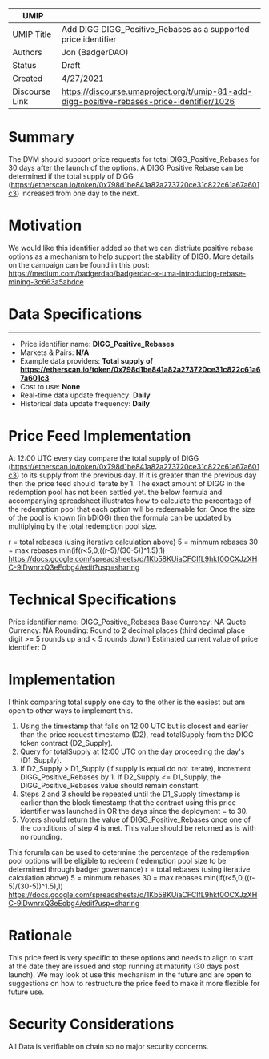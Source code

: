 
| UMIP                |                                                               |
| ------------------- | ------------------------------------------------------------- |
| UMIP Title          | Add DIGG DIGG_Positive_Rebases as a supported price identifier|
| Authors             | Jon (BadgerDAO)                                               |
| Status              | Draft                                                         |
| Created             | 4/27/2021                                                     |
| Discourse Link      | https://discourse.umaproject.org/t/umip-81-add-digg-positive-rebases-price-identifier/1026           |

# Summary 

The DVM should support price requests for total DIGG_Positive_Rebases for 30 days after the launch of the options. A DIGG Positive Rebase can be determined if the total supply of DIGG (https://etherscan.io/token/0x798d1be841a82a273720ce31c822c61a67a601c3) increased from one day to the next.


# Motivation

We would like this identifier added so that we can distriute positive rebase options as a mechanism to help support the stability of DIGG.  More details on the campaign can be found in this post:
https://medium.com/badgerdao/badgerdao-x-uma-introducing-rebase-mining-3c663a5abdce

# Data Specifications

-----------------------------------------
- Price identifier name: **DIGG_Positive_Rebases** 
- Markets & Pairs: **N/A**
- Example data providers: **Total supply of https://etherscan.io/token/0x798d1be841a82a273720ce31c822c61a67a601c3** 
- Cost to use: **None**
- Real-time data update frequency: **Daily** 
- Historical data update frequency: **Daily** 

# Price Feed Implementation

At 12:00 UTC every day compare the total supply of DIGG (https://etherscan.io/token/0x798d1be841a82a273720ce31c822c61a67a601c3) to its supply from the previous day.  If it is greater than the previous day then the price feed should iterate by 1.  The exact amount of DIGG in the redemption pool has not been settled yet.  the below formula and accompanying spreadsheet illustrates how to calculate the percentage of the redemption pool that each option will be redeemable for.  Once the size of the pool is known (in bDIGG) then the formula can be updated by multiplying by the total redemption pool size.

r = total rebases (using iterative calculation above)
5 = minmum rebases
30 = max rebases
min(if(r<5,0,((r-5)/(30-5))^1.5),1)
https://docs.google.com/spreadsheets/d/1Kb58KUiaCFClfL9hkf0OCXJzXHC-9lDwnrxQ3eEobg4/edit?usp=sharing




# Technical Specifications

Price identifier name: DIGG_Positive_Rebases
Base Currency: NA
Quote Currency: NA
Rounding: Round to 2 decimal places (third decimal place digit >= 5 rounds up and < 5 rounds down)
Estimated current value of price identifier: 0

# Implementation

I think comparing total supply one day to the other is the easiest but am open to other ways to implement this.

1. Using the timestamp that falls on 12:00 UTC but is closest and earlier than the price request timestamp (D2), read totalSupply from the DIGG token contract (D2_Supply).
2. Query for totalSupply at 12:00 UTC on the day proceeding the day's (D1_Supply).
3. If D2_Supply > D1_Supply  (if supply is equal do not iterate), increment DIGG_Positive_Rebases by 1. If D2_Supply <= D1_Supply, the DIGG_Positive_Rebases value should remain constant.
4. Steps 2 and 3 should be repeated until the D1_Supply timestamp is earlier than the block timestamp that the contract using this price identifier was launched in OR the days since the deployment = to 30.
5. Voters should return the value of DIGG_Positive_Rebases once one of the conditions of step 4 is met. This value should be returned as is with no rounding.

This forumla can be used to determine the percentage of the redemption pool options will be eligible to redeem (redemption pool size to be determined through badger governance)
r = total rebases (using iterative calculation above)
5 = minmum rebases
30 = max rebases
min(if(r<5,0,((r-5)/(30-5))^1.5),1)
https://docs.google.com/spreadsheets/d/1Kb58KUiaCFClfL9hkf0OCXJzXHC-9lDwnrxQ3eEobg4/edit?usp=sharing



# Rationale

This price feed is very specific to these options and needs to align to start at the date they are issued and stop running at maturity (30 days post launch).  We may look ot use this mechanism in the future and are open to suggestions on how to restructure the price feed to make it more flexible for future use.

# Security Considerations

All Data is verifiable on chain so no major security concerns.
